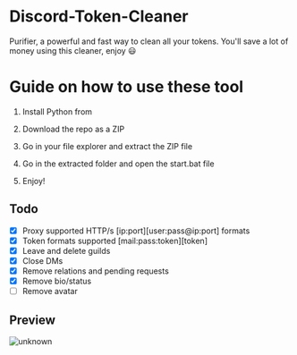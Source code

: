 # Discord-Token-Cleaner  
Purifier, a powerful and fast way to clean all your tokens. You'll save a lot of money using this cleaner, enjoy ‎😃 
# Guide on how to use these tool  
  
1. Install Python from   
     
2. Download the repo as a ZIP  
  
3. Go in your file explorer and extract the ZIP file
    
4. Go in the extracted folder and open the start.bat file
 
5. Enjoy! 
## Todo 
- [x] Proxy supported HTTP/s [ip:port][user:pass@ip:port] formats     
- [x] Token formats supported [mail:pass:token][token]  
- [x] Leave and delete guilds        
- [x] Close DMs
- [x] Remove relations and pending requests  
- [x] Remove bio/status  
- [ ] Remove avatar  
## Preview 
![unknown](https://user-images.githubusercontent.com/93849730/181318654-350552ad-c330-4b3a-980b-e10b1d59a0e5.png)  